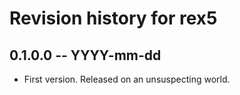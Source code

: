 # Revision history for rex5

## 0.1.0.0 -- YYYY-mm-dd

* First version. Released on an unsuspecting world.
